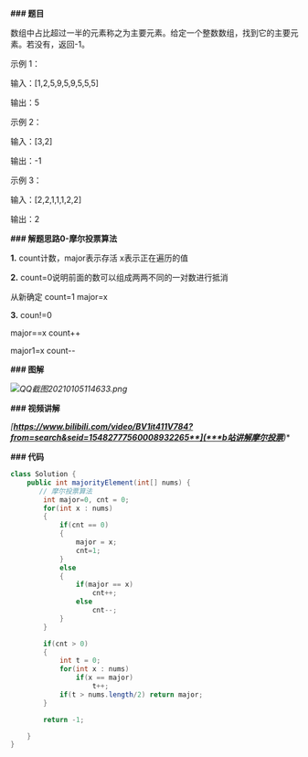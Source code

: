 **### 题目**

数组中占比超过一半的元素称之为主要元素。给定一个整数数组，找到它的主要元素。若没有，返回-1。



示例 1：



输入：[1,2,5,9,5,9,5,5,5]

输出：5

 



示例 2：



输入：[3,2]

输出：-1

 



示例 3：



输入：[2,2,1,1,1,2,2]

输出：2

 

**### 解题思路0-摩尔投票算法**

**1.** count计数，major表示存活 x表示正在遍历的值

**2.** count=0说明前面的数可以组成两两不同的一对数进行抵消

  从新确定 count=1 major=x

**3.** coun!=0 

  major==x count++

  major1=x count--



**### 图解**

*![QQ截图20210105114633.png](https://pic.leetcode-cn.com/1609818689-hDWuWH-QQ%E6%88%AA%E5%9B%BE20210105114633.png)*



**### 视频讲解**

**[**https://www.bilibili.com/video/BV1it411V784?from=search&seid=15482777560008932265**](***b站讲解摩尔投票***)**

**### 代码**

```java
class Solution {
    public int majorityElement(int[] nums) {
       // 摩尔投票算法
        int major=0, cnt = 0;
        for(int x : nums)
        {
            if(cnt == 0)
            {
                major = x;
                cnt=1;
            }
            else
            {
                if(major == x)
                    cnt++;
                else
                    cnt--;
            }
        }

        if(cnt > 0)
        {
            int t = 0;
            for(int x : nums)
                if(x == major)
                    t++;
            if(t > nums.length/2) return major;
        }

        return -1;

    }
}



```

